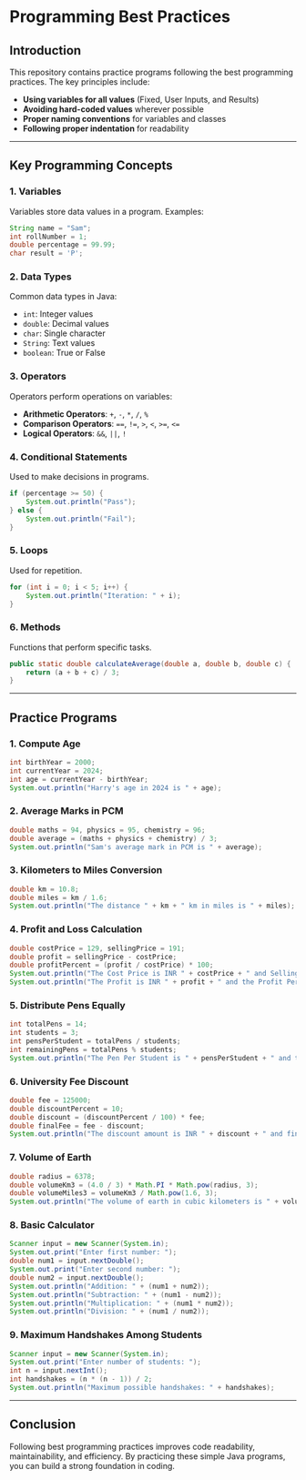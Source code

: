 # Programming Best Practices

## Introduction
This repository contains practice programs following the best programming practices. The key principles include:
- **Using variables for all values** (Fixed, User Inputs, and Results)
- **Avoiding hard-coded values** wherever possible
- **Proper naming conventions** for variables and classes
- **Following proper indentation** for readability

---

## Key Programming Concepts

### 1. Variables
Variables store data values in a program. Examples:
```java
String name = "Sam";
int rollNumber = 1;
double percentage = 99.99;
char result = 'P';
```

### 2. Data Types
Common data types in Java:
- `int`: Integer values
- `double`: Decimal values
- `char`: Single character
- `String`: Text values
- `boolean`: True or False

### 3. Operators
Operators perform operations on variables:
- **Arithmetic Operators**: `+`, `-`, `*`, `/`, `%`
- **Comparison Operators**: `==`, `!=`, `>`, `<`, `>=`, `<=`
- **Logical Operators**: `&&`, `||`, `!`

### 4. Conditional Statements
Used to make decisions in programs.
```java
if (percentage >= 50) {
    System.out.println("Pass");
} else {
    System.out.println("Fail");
}
```

### 5. Loops
Used for repetition.
```java
for (int i = 0; i < 5; i++) {
    System.out.println("Iteration: " + i);
}
```

### 6. Methods
Functions that perform specific tasks.
```java
public static double calculateAverage(double a, double b, double c) {
    return (a + b + c) / 3;
}
```

---

## Practice Programs

### 1. Compute Age
```java
int birthYear = 2000;
int currentYear = 2024;
int age = currentYear - birthYear;
System.out.println("Harry's age in 2024 is " + age);
```

### 2. Average Marks in PCM
```java
double maths = 94, physics = 95, chemistry = 96;
double average = (maths + physics + chemistry) / 3;
System.out.println("Sam's average mark in PCM is " + average);
```

### 3. Kilometers to Miles Conversion
```java
double km = 10.8;
double miles = km / 1.6;
System.out.println("The distance " + km + " km in miles is " + miles);
```

### 4. Profit and Loss Calculation
```java
double costPrice = 129, sellingPrice = 191;
double profit = sellingPrice - costPrice;
double profitPercent = (profit / costPrice) * 100;
System.out.println("The Cost Price is INR " + costPrice + " and Selling Price is INR " + sellingPrice);
System.out.println("The Profit is INR " + profit + " and the Profit Percentage is " + profitPercent);
```

### 5. Distribute Pens Equally
```java
int totalPens = 14;
int students = 3;
int pensPerStudent = totalPens / students;
int remainingPens = totalPens % students;
System.out.println("The Pen Per Student is " + pensPerStudent + " and the remaining pen not distributed is " + remainingPens);
```

### 6. University Fee Discount
```java
double fee = 125000;
double discountPercent = 10;
double discount = (discountPercent / 100) * fee;
double finalFee = fee - discount;
System.out.println("The discount amount is INR " + discount + " and final discounted fee is INR " + finalFee);
```

### 7. Volume of Earth
```java
double radius = 6378;
double volumeKm3 = (4.0 / 3) * Math.PI * Math.pow(radius, 3);
double volumeMiles3 = volumeKm3 / Math.pow(1.6, 3);
System.out.println("The volume of earth in cubic kilometers is " + volumeKm3 + " and in cubic miles is " + volumeMiles3);
```

### 8. Basic Calculator
```java
Scanner input = new Scanner(System.in);
System.out.print("Enter first number: ");
double num1 = input.nextDouble();
System.out.print("Enter second number: ");
double num2 = input.nextDouble();
System.out.println("Addition: " + (num1 + num2));
System.out.println("Subtraction: " + (num1 - num2));
System.out.println("Multiplication: " + (num1 * num2));
System.out.println("Division: " + (num1 / num2));
```

### 9. Maximum Handshakes Among Students
```java
Scanner input = new Scanner(System.in);
System.out.print("Enter number of students: ");
int n = input.nextInt();
int handshakes = (n * (n - 1)) / 2;
System.out.println("Maximum possible handshakes: " + handshakes);
```

---

## Conclusion
Following best programming practices improves code readability, maintainability, and efficiency. By practicing these simple Java programs, you can build a strong foundation in coding.

